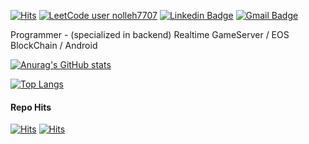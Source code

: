 [![Hits](https://hits.seeyoufarm.com/api/count/incr/badge.svg?url=https%3A%2F%2Fgithub.com%2Fnolleh&count_bg=%2379C83D&title_bg=%23555555&icon=&icon_color=%23E7E7E7&title=hits&edge_flat=false)](https://hits.seeyoufarm.com)
[![LeetCode user nolleh7707](https://img.shields.io/badge/dynamic/json?style=flat&labelColor=black&color=%23ffa116&label=Solved&query=solvedOverTotal&url=https%3A%2F%2Fleetcode-badge.vercel.app%2Fapi%2Fusers%2Fnolleh7707&logo=leetcode&logoColor=yellow)](https://leetcode.com/nolleh7707/)
[![Linkedin Badge](https://img.shields.io/badge/-LinkedIn-blue?style=flat-square&logo=Linkedin&logoColor=white&link=https://www.linkedin.com/in/%EA%B2%BD%EB%AF%B8-%EA%B9%80-a9805a82/)](https://www.linkedin.com/in/%EA%B2%BD%EB%AF%B8-%EA%B9%80-a9805a82/)
[![Gmail Badge](https://img.shields.io/badge/Gmail-d14836?style=flat-square&logo=Gmail&logoColor=white&link=mailto:nolleh7707@gmail.com)](mailto:nolleh7707@gmail.com)

Programmer - (specialized in backend) Realtime GameServer / EOS BlockChain / Android

[![Anurag's GitHub stats](https://github-readme-stats-pcumuxpja-nolleh.vercel.app/api?username=nolleh&show_icons=true&theme=dark)](https://github.com/nolleh)

[![Top Langs](https://github-readme-stats-pcumuxpja-nolleh.vercel.app/api/top-langs/?username=nolleh&theme=dark&exclude_repo=nolleh.github.io)](https://github.com/nolleh)

#### Repo Hits

[![Hits](https://hits.seeyoufarm.com/api/count/incr/badge.svg?url=https%3A%2F%2Fgithub.com%2Fnolleh%2Fcaption_json_formatter&count_bg=%2379C83D&title_bg=%23555555&icon=&icon_color=%23E7E7E7&title=caption-json-formatter&edge_flat=false)](https://hits.seeyoufarm.com)
[![Hits](https://hits.seeyoufarm.com/api/count/incr/badge.svg?url=https%3A%2F%2Fgithub.com%2Fnolleh%2Fctxlog&count_bg=%2379C83D&title_bg=%23555555&icon=&icon_color=%23E7E7E7&title=ctxlog&edge_flat=false)](https://hits.seeyoufarm.com)

